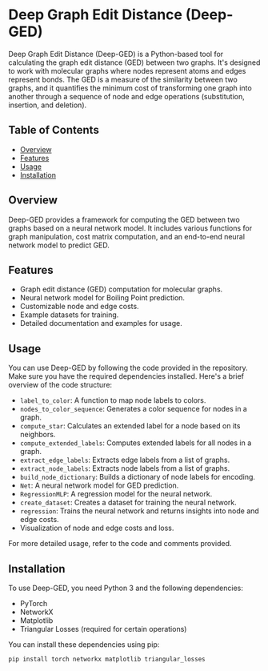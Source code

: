 # Deep Graph Edit Distance (Deep-GED)

Deep Graph Edit Distance (Deep-GED) is a Python-based tool for calculating the graph edit distance (GED) between two graphs. It's designed to work with molecular graphs where nodes represent atoms and edges represent bonds. The GED is a measure of the similarity between two graphs, and it quantifies the minimum cost of transforming one graph into another through a sequence of node and edge operations (substitution, insertion, and deletion).

## Table of Contents
- [Overview](#overview)
- [Features](#features)
- [Usage](#usage)
- [Installation](#installation)

## Overview

Deep-GED provides a framework for computing the GED between two graphs based on a neural network model. It includes various functions for graph manipulation, cost matrix computation, and an end-to-end neural network model to predict GED.

## Features

- Graph edit distance (GED) computation for molecular graphs.
- Neural network model for Boiling Point prediction.
- Customizable node and edge costs.
- Example datasets for training.
- Detailed documentation and examples for usage.

## Usage

You can use Deep-GED by following the code provided in the repository. Make sure you have the required dependencies installed. Here's a brief overview of the code structure:

- `label_to_color`: A function to map node labels to colors.
- `nodes_to_color_sequence`: Generates a color sequence for nodes in a graph.
- `compute_star`: Calculates an extended label for a node based on its neighbors.
- `compute_extended_labels`: Computes extended labels for all nodes in a graph.
- `extract_edge_labels`: Extracts edge labels from a list of graphs.
- `extract_node_labels`: Extracts node labels from a list of graphs.
- `build_node_dictionary`: Builds a dictionary of node labels for encoding.
- `Net`: A neural network model for GED prediction.
- `RegressionMLP`: A regression model for the neural network.
- `create_dataset`: Creates a dataset for training the neural network.
- `regression`: Trains the neural network and returns insights into node and edge costs.
- Visualization of node and edge costs and loss.

For more detailed usage, refer to the code and comments provided.

## Installation

To use Deep-GED, you need Python 3 and the following dependencies:

- PyTorch
- NetworkX
- Matplotlib
- Triangular Losses (required for certain operations)

You can install these dependencies using pip:

```bash
pip install torch networkx matplotlib triangular_losses
